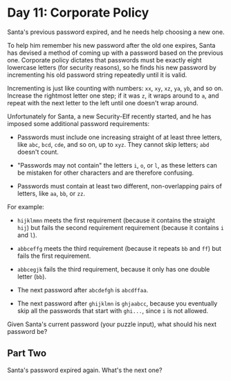 # Day 11: Corporate Policy

Santa's previous password expired, and he needs help choosing a new one.

To help him remember his new password after the old one expires, Santa has
devised a method of coming up with a password based on the previous one.
Corporate policy dictates that passwords must be exactly eight lowercase letters
(for security reasons), so he finds his new password by incrementing his old
password string repeatedly until it is valid.

Incrementing is just like counting with numbers: `xx`, `xy`, `xz`, `ya`, `yb`,
and so on. Increase the rightmost letter one step; if it was `z`, it wraps
around to `a`, and repeat with the next letter to the left until one doesn't
wrap around.

Unfortunately for Santa, a new Security-Elf recently started, and he has imposed
some additional password requirements:

- Passwords must include one increasing straight of at least three letters, like
  `abc`, `bcd`, `cde`, and so on, up to `xyz`. They cannot skip letters; `abd`
  doesn't count.

- "Passwords may not contain" the letters `i`, `o`, or `l`, as these letters can
  be mistaken for other characters and are therefore confusing.

- Passwords must contain at least two different, non-overlapping pairs of
  letters, like `aa`, `bb`, or `zz`.

For example:

- `hijklmmn` meets the first requirement (because it contains the straight
  `hij`) but fails the second requirement requirement (because it contains `i`
  and `l`).

- `abbceffg` meets the third requirement (because it repeats `bb` and `ff`) but
  fails the first requirement.

- `abbcegjk` fails the third requirement, because it only has one double letter
  (`bb`).

- The next password after `abcdefgh` is `abcdffaa`.

- The next password after `ghijklmn` is `ghjaabcc`, because you eventually skip
  all the passwords that start with `ghi...`, since `i` is not allowed.

Given Santa's current password (your puzzle input), what should his next
password be?

## Part Two

Santa's password expired again. What's the next one?
